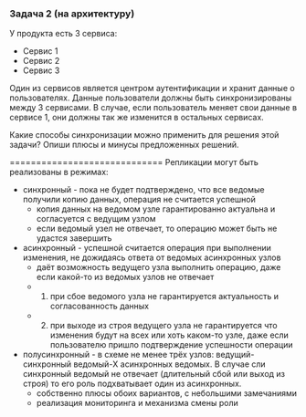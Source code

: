 ### **Задача 2 (на архитектуру)**

У продукта есть 3 сервиса:

- Сервис 1
- Сервис 2
- Сервис 3

Один из сервисов является центром аутентификации и хранит данные о пользователях. 
Данные пользователи должны быть синхронизированы между 3 сервисами. 
В случае, если пользователь меняет свои данные в сервисе 1, они должны так же изменится в остальных сервисах.

Какие способы синхронизации можно применить для решения этой задачи? Опиши плюсы и минусы предложенных решений.


=============================
Репликации могут быть реализованы в режимах:
- синхронный - пока не будет подтверждено, что все ведомые получили копию данных, операция не считается успешной
    + копия данных на ведомом узле гарантированно актуальна и согласуется с ведущим узлом
    - если ведомый узел не отвечает, то операцию может быть не удастся завершить
- асинхронный - успешной считается операция при выполнении изменения, не дожидаясь ответа от ведомых асинхронных узлов
    + даёт возможность ведущего узла выполнить операцию, даже если какой-то из ведомых узлов не отвечает
    - 1. при сбое ведомого узла не гарантируется актуальность и согласованность данных
    - 2. при выходе из строя ведущего узла не гарантируется что изменения будут на всех или хоть каком-то узле, даже если пользователю пришло подтверждение успешности операции
- полусинхронный - в схеме не менее трёх узлов: ведущий-синхронный ведомый-X асинхронных ведомых. В случае сли синхронный ведомый не отвечает (длительный сбой или выход из строя) то его роль подхватывает один из асинхронных.
    + собственно плюсы обоих вариантов, с небольшими замечаниями
    - реализация мониторинга и механизма смены роли